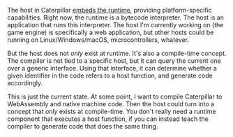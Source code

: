 The host in Caterpillar [embeds the runtime](/daily/2024-11-12), providing
platform-specific capabilities. Right now, the runtime is a bytecode
interpreter. The host is an application that runs this interpreter. The host I'm
currently working on (the game engine) is specifically a web application, but
other hosts could be running on Linux/Windows/macOS, microcontrollers, whatever.

But the host does not _only_ exist at runtime. It's also a compile-time concept.
The compiler is not tied to a specific host, but it can query the current one
over a generic interface. Using that interface, it can determine whether a given
identifier in the code refers to a host function, and generate code accordingly.

This is just the current state. At some point, I want to compile Caterpillar to
WebAssembly and native machine code. Then the host could turn into a concept
that _only_ exists at compile-time. You don't really need a runtime component
that executes a host function, if you can instead teach the compiler to generate
code that does the same thing.
